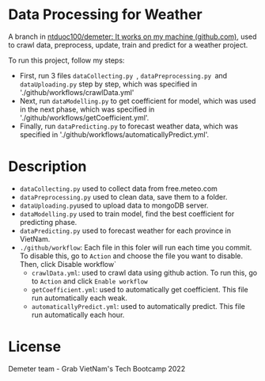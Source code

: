 # Data Processing for Weather

A branch in [ntduoc100/demeter: It works on my machine (github.com)](https://github.com/ntduoc100/demeter), used to crawl data, preprocess, update, train and predict for a weather project.

To run this project, follow my steps:

- First, run 3 files `dataCollecting.py `, `dataPreprocessing.py `and `dataUploading.py` step by step, which was specified in './github/workflows/crawlData.yml'
- Next, run `dataModelling.py` to get coefficient for model, which was used in the next phase, which was specified in './github/workflows/getCoefficient.yml'.
- Finally, run `dataPredicting.py` to forecast weather data, which was specified in './github/workflows/automaticallyPredict.yml'.

# Description
- `dataCollecting.py` used to collect data from free.meteo.com
- `dataPreprocessing.py` used to clean data, save them to a folder.
- `dataUploading.py`used to upload data to mongoDB server.
- `dataModelling.py` used to train model, find the best coefficient for predicting phase.
- `dataPredicting.py` used to forecast weather for each province in VietNam.
- `./github/workflow`: Each file in this foler will run each time you commit. To disable this, go to `Action` and choose the file you want to disable. Then, click Disable workflow`
  - `crawlData.yml`: used to crawl data using github action. To run this, go to `Action` and click `Enable workflow`
  - `getCoefficient.yml`: used to automatically get coefficient. This file run automatically each weak.
  - `automaticallyPredict.yml`: used to automatically predict. This file run automatically each hour.

# License

Demeter team - Grab VietNam's Tech Bootcamp 2022

